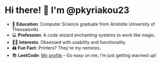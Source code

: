 # Hi there! 👋 I'm @pkyriakou23  

- 🏫 **Education**: Computer Science graduate from Aristotle University of Thessaloniki.  
- 💻 **Profession**: A code wizard enchanting systems to work like magic.  
- 👨‍💻 **Interests**: Obsessed with usability and functionality. 
- 🖨 **Fun Fact**: Printers? They're my nemesis.  
- 📚 **LeetCode**: [My profile](https://leetcode.com/u/pkyriakou23/) – Go easy on me, I’m just getting warmed up!  
